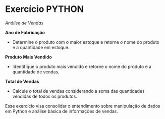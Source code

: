 # Exercício PYTHON

*Análise de Vendas*

**Ano de Fabricação**

- Determine o produto com o maior estoque e retorne o nome do produto e a quantidade em estoque.

**Produto Mais Vendido**

- Identifique o produto mais vendido e retorne o nome do produto e a quantidade de vendas.

**Total de Vendas**

- Calcule o total de vendas considerando a soma das quantidades vendidas de todos os produtos.


Esse exercício visa consolidar o entendimento sobre manipulação de dados em Python e análise básica de informações de vendas.

